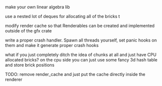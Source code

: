 make your own linear algebra lib

use a nested lot of deques for allocating all of the bricks t

modify render cache so that Renderables can be created and implemented outside of the gfx crate

write a proper crash handler.
    Spawn all threads yourself, set panic hooks on them and make it generate proper crash hooks

what if you just completely ditch the idea of chunks at all and just have CPU allocated bricks?
on the cpu side you can just use some fancy 3d hash table and store brick positions

TODO: remove render_cache and just put the cache directly inside the renderer